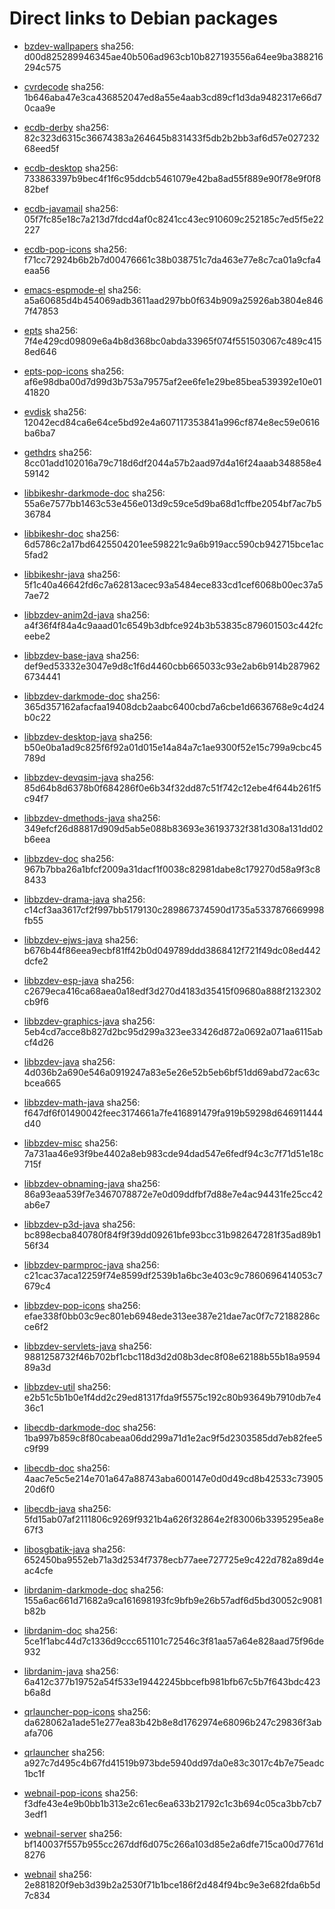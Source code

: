 # Direct links to Debian packages
 
  - [bzdev-wallpapers](./archive/pool/contrib/b/bzdev-wallpapers/bzdev-wallpapers_1.0.0_all.deb)
    sha256: d00d825289946345ae40b506ad963cb10b827193556a64ee9ba388216294c575
 
  - [cvrdecode](./archive/pool/contrib/c/cvrdecode/cvrdecode_1.4_all.deb)
    sha256: 1b646aba47e3ca436852047ed8a55e4aab3cd89cf1d3da9482317e66d70caa9e
 
  - [ecdb-derby](./archive/pool/contrib/e/ecdb-derby/ecdb-derby_0.1.8_all.deb)
    sha256: 82c323d6315c36674383a264645b831433f5db2b2bb3af6d57e02723268eed5f
 
  - [ecdb-desktop](./archive/pool/contrib/e/ecdb-desktop/ecdb-desktop_0.1.8_all.deb)
    sha256: 733863397b9bec4f1f6c95ddcb5461079e42ba8ad55f889e90f78e9f0f882bef
 
  - [ecdb-javamail](./archive/pool/contrib/e/ecdb-javamail/ecdb-javamail_0.1.7_all.deb)
    sha256: 05f7fc85e18c7a213d7fdcd4af0c8241cc43ec910609c252185c7ed5f5e22227
 
  - [ecdb-pop-icons](./archive/pool/contrib/e/ecdb-pop-icons/ecdb-pop-icons_0.1.8_all.deb)
    sha256: f71cc72924b6b2b7d00476661c38b038751c7da463e77e8c7ca01a9cfa4eaa56
 
  - [emacs-espmode-el](./archive/pool/contrib/e/emacs-espmode-el/emacs-espmode-el_1.1_all.deb)
    sha256: a5a60685d4b454069adb3611aad297bb0f634b909a25926ab3804e8467f47853
 
  - [epts](./archive/pool/contrib/e/epts/epts_1.1.39_all.deb)
    sha256: 7f4e429cd09809e6a4b8d368bc0abda33965f074f551503067c489c4158ed646
 
  - [epts-pop-icons](./archive/pool/contrib/e/epts-pop-icons/epts-pop-icons_1.1.39_all.deb)
    sha256: af6e98dba00d7d99d3b753a79575af2ee6fe1e29be85bea539392e10e0141820
 
  - [evdisk](./archive/pool/contrib/e/evdisk/evdisk_1.13.1_all.deb)
    sha256: 12042ecd84ca6e64ce5bd92e4a607117353841a996cf874e8ec59e0616ba6ba7
 
  - [gethdrs](./archive/pool/contrib/g/gethdrs/gethdrs_1.1.1_all.deb)
    sha256: 8cc01add102016a79c718d6df2044a57b2aad97d4a16f24aaab348858e459142
 
  - [libbikeshr-darkmode-doc](./archive/pool/contrib/libb/libbikeshr-darkmode-doc/libbikeshr-darkmode-doc_1.4.9_all.deb)
    sha256: 55a6e7577bb1463c53e456e013d9c59ce5d9ba68d1cffbe2054bf7ac7b536784
 
  - [libbikeshr-doc](./archive/pool/contrib/libb/libbikeshr-doc/libbikeshr-doc_1.4.9_all.deb)
    sha256: 6d5786c2a17bd6425504201ee598221c9a6b919acc590cb942715bce1ac5fad2
 
  - [libbikeshr-java](./archive/pool/contrib/libb/libbikeshr-java/libbikeshr-java_1.4.9_all.deb)
    sha256: 5f1c40a46642fd6c7a62813acec93a5484ece833cd1cef6068b00ec37a57ae72
 
  - [libbzdev-anim2d-java](./archive/pool/contrib/libb/libbzdev-anim2d-java/libbzdev-anim2d-java_2.1.123_all.deb)
    sha256: a4f36f4f84a4c9aaad01c6549b3dbfce924b3b53835c879601503c442fceebe2
 
  - [libbzdev-base-java](./archive/pool/contrib/libb/libbzdev-base-java/libbzdev-base-java_2.1.123_all.deb)
    sha256: def9ed53332e3047e9d8c1f6d4460cbb665033c93e2ab6b914b2879626734441
 
  - [libbzdev-darkmode-doc](./archive/pool/contrib/libb/libbzdev-darkmode-doc/libbzdev-darkmode-doc_2.1.123_all.deb)
    sha256: 365d357162afacfaa19408dcb2aabc6400cbd7a6cbe1d6636768e9c4d24b0c22
 
  - [libbzdev-desktop-java](./archive/pool/contrib/libb/libbzdev-desktop-java/libbzdev-desktop-java_2.1.123_all.deb)
    sha256: b50e0ba1ad9c825f6f92a01d015e14a84a7c1ae9300f52e15c799a9cbc45789d
 
  - [libbzdev-devqsim-java](./archive/pool/contrib/libb/libbzdev-devqsim-java/libbzdev-devqsim-java_2.1.123_all.deb)
    sha256: 85d64b8d6378b0f684286f0e6b34f32dd87c51f742c12ebe4f644b261f5c94f7
 
  - [libbzdev-dmethods-java](./archive/pool/contrib/libb/libbzdev-dmethods-java/libbzdev-dmethods-java_2.1.123_all.deb)
    sha256: 349efcf26d88817d909d5ab5e088b83693e36193732f381d308a131dd02b6eea
 
  - [libbzdev-doc](./archive/pool/contrib/libb/libbzdev-doc/libbzdev-doc_2.1.123_all.deb)
    sha256: 967b7bba26a1bfcf2009a31dacf1f0038c82981dabe8c179270d58a9f3c88433
 
  - [libbzdev-drama-java](./archive/pool/contrib/libb/libbzdev-drama-java/libbzdev-drama-java_2.1.123_all.deb)
    sha256: c14cf3aa3617cf2f997bb5179130c289867374590d1735a5337876669998fb55
 
  - [libbzdev-ejws-java](./archive/pool/contrib/libb/libbzdev-ejws-java/libbzdev-ejws-java_2.1.123_all.deb)
    sha256: b676b44f86eea9ecbf81ff42b0d049789ddd3868412f721f49dc08ed442dcfe2
 
  - [libbzdev-esp-java](./archive/pool/contrib/libb/libbzdev-esp-java/libbzdev-esp-java_2.1.123_all.deb)
    sha256: c2679eca416ca68aea0a18edf3d270d4183d35415f09680a888f2132302cb9f6
 
  - [libbzdev-graphics-java](./archive/pool/contrib/libb/libbzdev-graphics-java/libbzdev-graphics-java_2.1.123_all.deb)
    sha256: 5eb4cd7acce8b827d2bc95d299a323ee33426d872a0692a071aa6115abcf4d26
 
  - [libbzdev-java](./archive/pool/contrib/libb/libbzdev-java/libbzdev-java_2.1.123_all.deb)
    sha256: 4d036b2a690e546a0919247a83e5e26e52b5eb6bf51dd69abd72ac63cbcea665
 
  - [libbzdev-math-java](./archive/pool/contrib/libb/libbzdev-math-java/libbzdev-math-java_2.1.123_all.deb)
    sha256: f647df6f01490042feec3174661a7fe416891479fa919b59298d646911444d40
 
  - [libbzdev-misc](./archive/pool/contrib/libb/libbzdev-misc/libbzdev-misc_2.1.123_all.deb)
    sha256: 7a731aa46e93f9be4402a8eb983cde94dad547e6fedf94c3c7f71d51e18c715f
 
  - [libbzdev-obnaming-java](./archive/pool/contrib/libb/libbzdev-obnaming-java/libbzdev-obnaming-java_2.1.123_all.deb)
    sha256: 86a93eaa539f7e3467078872e7e0d09ddfbf7d88e7e4ac94431fe25cc42ab6e7
 
  - [libbzdev-p3d-java](./archive/pool/contrib/libb/libbzdev-p3d-java/libbzdev-p3d-java_2.1.123_all.deb)
    sha256: bc898ecba840780f84f9f39dd09261bfe93bcc31b982647281f35ad89b156f34
 
  - [libbzdev-parmproc-java](./archive/pool/contrib/libb/libbzdev-parmproc-java/libbzdev-parmproc-java_2.1.123_all.deb)
    sha256: c21cac37aca12259f74e8599df2539b1a6bc3e403c9c7860696414053c7679c4
 
  - [libbzdev-pop-icons](./archive/pool/contrib/libb/libbzdev-pop-icons/libbzdev-pop-icons_2.1.123_all.deb)
    sha256: efae338f0bb03c9ec801eb6948ede313ee387e21dae7ac0f7c72188286cce6f2
 
  - [libbzdev-servlets-java](./archive/pool/contrib/libb/libbzdev-servlets-java/libbzdev-servlets-java_2.1.123_all.deb)
    sha256: 9881258732f46b702bf1cbc118d3d2d08b3dec8f08e62188b55b18a959489a3d
 
  - [libbzdev-util](./archive/pool/contrib/libb/libbzdev-util/libbzdev-util_2.1.123_all.deb)
    sha256: e2b51c5b1b0e1f4dd2c29ed81317fda9f5575c192c80b93649b7910db7e436c1
 
  - [libecdb-darkmode-doc](./archive/pool/contrib/libe/libecdb-darkmode-doc/libecdb-darkmode-doc_0.1.7_all.deb)
    sha256: 1ba997b859c8f80cabeaa06dd299a71d1e2ac9f5d2303585dd7eb82fee5c9f99
 
  - [libecdb-doc](./archive/pool/contrib/libe/libecdb-doc/libecdb-doc_0.1.7_all.deb)
    sha256: 4aac7e5c5e214e701a647a88743aba600147e0d0d49cd8b42533c7390520d6f0
 
  - [libecdb-java](./archive/pool/contrib/libe/libecdb-java/libecdb-java_0.1.7_all.deb)
    sha256: 5fd15ab07af2111806c9269f9321b4a626f32864e2f83006b3395295ea8e67f3
 
  - [libosgbatik-java](./archive/pool/contrib/libo/libosgbatik-java/libosgbatik-java_0.4.2_all.deb)
    sha256: 652450ba9552eb71a3d2534f7378ecb77aee727725e9c422d782a89d4eac4cfe
 
  - [librdanim-darkmode-doc](./archive/pool/contrib/libr/librdanim-darkmode-doc/librdanim-darkmode-doc_1.4.13_all.deb)
    sha256: 155a6ac661d71682a9ca161698193fc9bfb9e26b57adf6d5bd30052c9081b82b
 
  - [librdanim-doc](./archive/pool/contrib/libr/librdanim-doc/librdanim-doc_1.4.13_all.deb)
    sha256: 5ce1f1abc44d7c1336d9ccc651101c72546c3f81aa57a64e828aad75f96de932
 
  - [librdanim-java](./archive/pool/contrib/libr/librdanim-java/librdanim-java_1.4.13_all.deb)
    sha256: 6a412c377b19752a54f533e19442245bbcefb981bfb67c5b7f643bdc423b6a8d
 
  - [qrlauncher-pop-icons](./archive/pool/contrib/q/qrlauncher-pop-icons/qrlauncher-pop-icons_1.14_all.deb)
    sha256: da628062a1ade51e277ea83b42b8e8d1762974e68096b247c29836f3abafa706
 
  - [qrlauncher](./archive/pool/contrib/q/qrlauncher/qrlauncher_1.14_all.deb)
    sha256: a927c7d495c4b67fd41519b973bde5940dd97da0e83c3017c4b7e75eadc1bc1f
 
  - [webnail-pop-icons](./archive/pool/contrib/w/webnail-pop-icons/webnail-pop-icons_1.6.28_all.deb)
    sha256: f3dfe43e4e9b0bb1b313e2c61ec6ea633b21792c1c3b694c05ca3bb7cb73edf1
 
  - [webnail-server](./archive/pool/contrib/w/webnail-server/webnail-server_1.6.28_all.deb)
    sha256: bf140037f557b955cc267ddf6d075c266a103d85e2a6dfe715ca00d7761d8276
 
  - [webnail](./archive/pool/contrib/w/webnail/webnail_1.6.28_all.deb)
    sha256: 2e881820f9eb3d39b2a2530f71b1bce186f2d484f94bc9e3e682fda6b5d7c834
